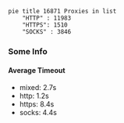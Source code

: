 
```mermaid
pie title 16871 Proxies in list
    "HTTP" : 11983
    "HTTPS": 1510
    "SOCKS" : 3846
```

### Some Info
#### Average Timeout

- mixed: 2.7s
- http: 1.2s
- https: 8.4s
- socks: 4.4s